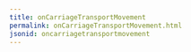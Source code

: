 ```yaml
---
title: onCarriageTransportMovement
permalink: onCarriageTransportMovement.html
jsonid: oncarriagetransportmovement
---
```

